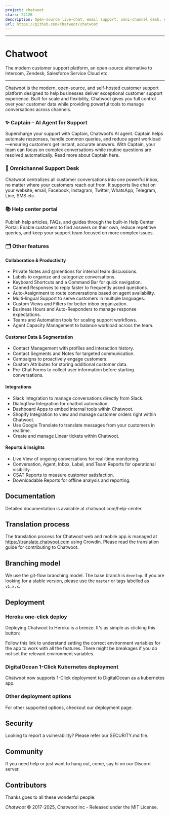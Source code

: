 ```yaml
---
project: chatwoot
stars: 24126
description: Open-source live-chat, email support, omni-channel desk. An alternative to Intercom, Zendesk, Salesforce Service Cloud etc. 🔥💬
url: https://github.com/chatwoot/chatwoot
---
```


* * *

Chatwoot
========

The modern customer support platform, an open-source alternative to Intercom, Zendesk, Salesforce Service Cloud etc.

* * *

Chatwoot is the modern, open-source, and self-hosted customer support platform designed to help businesses deliver exceptional customer support experience. Built for scale and flexibility, Chatwoot gives you full control over your customer data while providing powerful tools to manage conversations across channels.

### ✨ Captain – AI Agent for Support

Supercharge your support with Captain, Chatwoot’s AI agent. Captain helps automate responses, handle common queries, and reduce agent workload—ensuring customers get instant, accurate answers. With Captain, your team can focus on complex conversations while routine questions are resolved automatically. Read more about Captain here.

### 💬 Omnichannel Support Desk

Chatwoot centralizes all customer conversations into one powerful inbox, no matter where your customers reach out from. It supports live chat on your website, email, Facebook, Instagram, Twitter, WhatsApp, Telegram, Line, SMS etc.

### 📚 Help center portal

Publish help articles, FAQs, and guides through the built-in Help Center Portal. Enable customers to find answers on their own, reduce repetitive queries, and keep your support team focused on more complex issues.

### 🗂️ Other features

#### Collaboration & Productivity

-   Private Notes and @mentions for internal team discussions.
-   Labels to organize and categorize conversations.
-   Keyboard Shortcuts and a Command Bar for quick navigation.
-   Canned Responses to reply faster to frequently asked questions.
-   Auto-Assignment to route conversations based on agent availability.
-   Multi-lingual Support to serve customers in multiple languages.
-   Custom Views and Filters for better inbox organization.
-   Business Hours and Auto-Responders to manage response expectations.
-   Teams and Automation tools for scaling support workflows.
-   Agent Capacity Management to balance workload across the team.

#### Customer Data & Segmentation

-   Contact Management with profiles and interaction history.
-   Contact Segments and Notes for targeted communication.
-   Campaigns to proactively engage customers.
-   Custom Attributes for storing additional customer data.
-   Pre-Chat Forms to collect user information before starting conversations.

#### Integrations

-   Slack Integration to manage conversations directly from Slack.
-   Dialogflow Integration for chatbot automation.
-   Dashboard Apps to embed internal tools within Chatwoot.
-   Shopify Integration to view and manage customer orders right within Chatwoot.
-   Use Google Translate to translate messages from your customers in realtime.
-   Create and manage Linear tickets within Chatwoot.

#### Reports & Insights

-   Live View of ongoing conversations for real-time monitoring.
-   Conversation, Agent, Inbox, Label, and Team Reports for operational visibility.
-   CSAT Reports to measure customer satisfaction.
-   Downloadable Reports for offline analysis and reporting.

Documentation
-------------

Detailed documentation is available at chatwoot.com/help-center.

Translation process
-------------------

The translation process for Chatwoot web and mobile app is managed at https://translate.chatwoot.com using Crowdin. Please read the translation guide for contributing to Chatwoot.

Branching model
---------------

We use the git-flow branching model. The base branch is `develop`. If you are looking for a stable version, please use the `master` or tags labelled as `v1.x.x`.

Deployment
----------

### Heroku one-click deploy

Deploying Chatwoot to Heroku is a breeze. It's as simple as clicking this button:

Follow this link to understand setting the correct environment variables for the app to work with all the features. There might be breakages if you do not set the relevant environment variables.

### DigitalOcean 1-Click Kubernetes deployment

Chatwoot now supports 1-Click deployment to DigitalOcean as a kubernetes app.

### Other deployment options

For other supported options, checkout our deployment page.

Security
--------

Looking to report a vulnerability? Please refer our SECURITY.md file.

Community
---------

If you need help or just want to hang out, come, say hi on our Discord server.

Contributors
------------

Thanks goes to all these wonderful people:

_Chatwoot_ © 2017-2025, Chatwoot Inc - Released under the MIT License.
